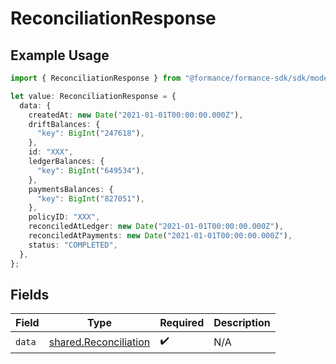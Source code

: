 # ReconciliationResponse

## Example Usage

```typescript
import { ReconciliationResponse } from "@formance/formance-sdk/sdk/models/shared";

let value: ReconciliationResponse = {
  data: {
    createdAt: new Date("2021-01-01T00:00:00.000Z"),
    driftBalances: {
      "key": BigInt("247618"),
    },
    id: "XXX",
    ledgerBalances: {
      "key": BigInt("649534"),
    },
    paymentsBalances: {
      "key": BigInt("827051"),
    },
    policyID: "XXX",
    reconciledAtLedger: new Date("2021-01-01T00:00:00.000Z"),
    reconciledAtPayments: new Date("2021-01-01T00:00:00.000Z"),
    status: "COMPLETED",
  },
};
```

## Fields

| Field                                                                 | Type                                                                  | Required                                                              | Description                                                           |
| --------------------------------------------------------------------- | --------------------------------------------------------------------- | --------------------------------------------------------------------- | --------------------------------------------------------------------- |
| `data`                                                                | [shared.Reconciliation](../../../sdk/models/shared/reconciliation.md) | :heavy_check_mark:                                                    | N/A                                                                   |
